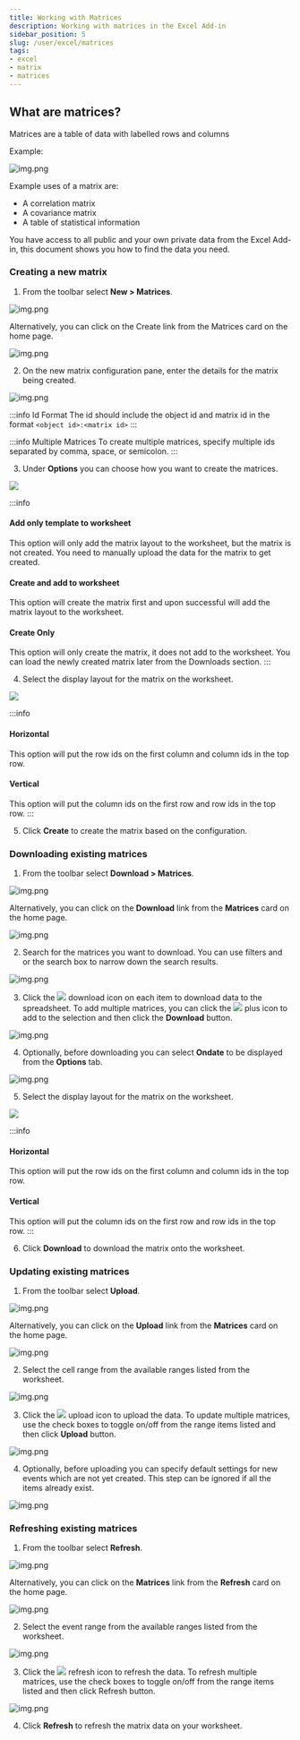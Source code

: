 ```yaml
---
title: Working with Matrices
description: Working with matrices in the Excel Add-in
sidebar_position: 5
slug: /user/excel/matrices
tags:
- excel
- matrix
- matrices
---
```


## What are matrices?

Matrices are a table of data with labelled rows and columns

Example:

![img.png](img/matrix_example.png)

Example uses of a matrix are:
* A correlation matrix
* A covariance matrix
* A table of statistical information

You have access to all public and your own private data from the Excel Add-in, this document shows you how to find the data you need.

### Creating a new matrix
1.	From the toolbar select **New > Matrices**.

![img.png](img/matrix-create1.png)

Alternatively, you can click on the Create link from the Matrices card on the home page.

![img.png](img/matrix-create2.png)

2.	On the new matrix configuration pane, enter the details for the matrix being created.

![img.png](img/matrix-create3.png)

:::info Id Format
The id should include the object id and matrix id in the format ```<object id>:<matrix id>```
:::

:::info Multiple Matrices
To create multiple matrices, specify multiple ids separated by comma, space, or semicolon.
:::

3.	Under **Options** you can choose how you want to create the matrices.

![](img/create-timeseries4.png)

:::info
#### Add only template to worksheet
This option will only add the matrix layout to the worksheet, but the matrix is not created.
You need to manually upload the data for the matrix to get created.

#### Create and add to worksheet
This option will create the matrix first and upon successful will add the matrix layout to the worksheet.

#### Create Only
This option will only create the matrix, it does not add to the worksheet.
You can load the newly created matrix later from the Downloads section.
:::

4.	Select the display layout for the matrix on the worksheet.

![](img/display-layout.png)

:::info
#### Horizontal
This option will put the row ids on the first column and column ids in the top row.

#### Vertical
This option will put the column ids on the first row and row ids in the top row.
:::

5.	Click **Create** to create the matrix based on the configuration.

### Downloading existing matrices
1.	From the toolbar select **Download > Matrices**.

![img.png](img/matrix-download1.png)

Alternatively, you can click on the **Download** link from the **Matrices** card on the home page.

![img.png](img/matrix-download2.png)

2.	Search for the matrices you want to download. You can use filters and or the search box to narrow down the search results.

![img.png](img/matrix-download3.png)

3.	Click the ![](img/icon-download2.png)  download icon on each item to download data to the spreadsheet. To add multiple matrices, you can click the  ![](img/icon-plus.png) plus icon to add to the selection and then click the **Download** button.

![img.png](img/matrix-download4.png)

4.	Optionally, before downloading you can select **Ondate** to be displayed from the **Options** tab.

![img.png](img/matrix-download5.png)

5.	Select the display layout for the matrix on the worksheet.

![](img/display-layout.png)

:::info
#### Horizontal
This option will put the row ids on the first column and column ids in the top row.

#### Vertical
This option will put the column ids on the first row and row ids in the top row.
:::

6.	Click **Download** to download the matrix onto the worksheet.

### Updating existing matrices
1.	From the toolbar select **Upload**.

![img.png](img/event-update1.png)

Alternatively, you can click on the **Upload** link from the **Matrices** card on the home page.

![img.png](img/matrix-upload2.png)

2.	Select the cell range from the available ranges listed from the worksheet.

![img.png](img/matrix-upload3.png)

3.	Click the ![](img/icon-upload2.png) upload icon to upload the data.
      To update multiple matrices, use the check boxes to toggle on/off from the range items listed and then click **Upload** button.

![img.png](img/matrix-upload4.png)

4.	Optionally, before uploading you can specify default settings for new events which are not yet created. This step can be ignored if all the items already exist.

![img.png](img/matrix-upload5.png)

### Refreshing existing matrices

1.	From the toolbar select **Refresh**.

![img.png](img/event-refresh1.png)

Alternatively, you can click on the **Matrices** link from the **Refresh** card on the home page.

![img.png](img/matrix-refresh2.png)

2.	Select the event range from the available ranges listed from the worksheet.

![img.png](img/matrix-refresh3.png)

3.	Click the ![](img/icon-refresh2.png)  refresh icon to refresh the data.
      To refresh multiple matrices, use the check boxes to toggle on/off from the range items listed and then click Refresh button.

![img.png](img/matrix-refresh4.png)

4.	Click **Refresh** to refresh the matrix data on your worksheet.
